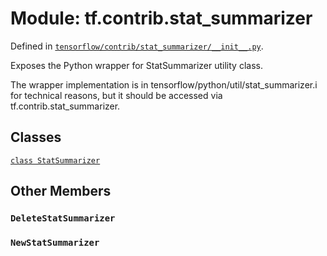 <div itemscope itemtype="http://developers.google.com/ReferenceObject">
<meta itemprop="name" content="tf.contrib.stat_summarizer" />
<meta itemprop="path" content="Stable" />
<meta itemprop="property" content="DeleteStatSummarizer"/>
<meta itemprop="property" content="NewStatSummarizer"/>
</div>

# Module: tf.contrib.stat_summarizer



Defined in [`tensorflow/contrib/stat_summarizer/__init__.py`](/code/stable/tensorflow/contrib/stat_summarizer/__init__.py).

Exposes the Python wrapper for StatSummarizer utility class.

The wrapper implementation is in tensorflow/python/util/stat_summarizer.i for
technical reasons, but it should be accessed via tf.contrib.stat_summarizer.

## Classes

[`class StatSummarizer`](../../tf/contrib/stat_summarizer/StatSummarizer.md)

## Other Members

<h3 id="DeleteStatSummarizer"><code>DeleteStatSummarizer</code></h3>

<h3 id="NewStatSummarizer"><code>NewStatSummarizer</code></h3>

